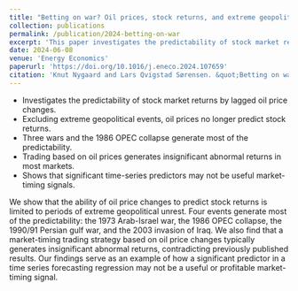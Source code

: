 ```yaml
---
title: "Betting on war? Oil prices, stock returns, and extreme geopolitical events"
collection: publications
permalink: /publication/2024-betting-on-war
excerpt: 'This paper investigates the predictability of stock market returns by lagged oil price changes.'
date: 2024-06-08
venue: 'Energy Economics'
paperurl: 'https://doi.org/10.1016/j.eneco.2024.107659'
citation: 'Knut Nygaard and Lars Qvigstad Sørensen. &quot;Betting on war? Oil prices, stock returns, and extreme geopolitical events&quot; <i>Energy Economics</i>. Volume 136, 2024, 107659.'
---
```


- Investigates the predictability of stock market returns by lagged oil price changes.
- Excluding extreme geopolitical events, oil prices no longer predict stock returns.
- Three wars and the 1986 OPEC collapse generate most of the predictability.
- Trading based on oil prices generates insignificant abnormal returns in most markets.
- Shows that significant time-series predictors may not be useful market-timing signals.

We show that the ability of oil price changes to predict stock returns is limited to periods of extreme geopolitical unrest. Four events generate most of the predictability: the 1973 Arab-Israel war, the 1986 OPEC collapse, the 1990/91 Persian gulf war, and the 2003 invasion of Iraq. We also find that a market-timing trading strategy based on oil price changes typically generates insignificant abnormal returns, contradicting previously published results. Our findings serve as an example of how a significant predictor in a time series forecasting regression may not be a useful or profitable market-timing signal.

